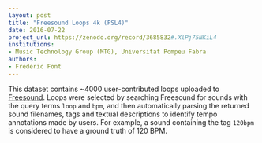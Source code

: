 ```yaml
---
layout: post
title: "Freesound Loops 4k (FSL4)"
date: 2016-07-22
project_url: https://zenodo.org/record/3685832#.XlPj75NKiL4
institutions:
- Music Technology Group (MTG), Universitat Pompeu Fabra
authors: 
- Frederic Font
---
```

This dataset contains ~4000 user-contributed loops uploaded to [Freesound](https://freesound.org). Loops were selected by searching Freesound for sounds with the query terms `loop` and `bpm`, and then automatically parsing the returned sound filenames, tags and textual descriptions to identify tempo annotations made by users. For example, a sound containing the tag `120bpm` is considered to have a ground truth of 120 BPM.

